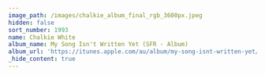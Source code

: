 ```yaml
---
image_path: /images/chalkie_album_final_rgb_3600px.jpeg
hidden: false
sort_number: 1993
name: Chalkie White
album_name: My Song Isn't Written Yet (SFR - Album)
album_url: 'https://itunes.apple.com/au/album/my-song-isnt-written-yet/1350642589'
_hide_content: true
---
```


